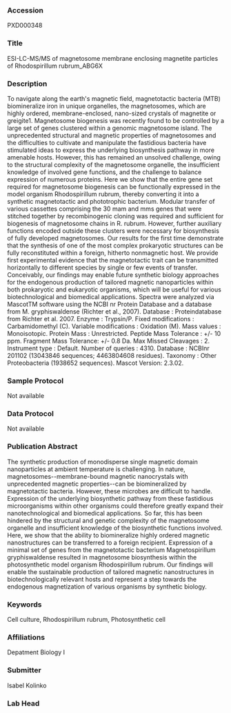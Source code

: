 ### Accession
PXD000348

### Title
ESI-LC-MS/MS of magnetosome membrane enclosing magnetite particles of Rhodospirillum rubrum_ABG6X

### Description
To navigate along the earth's magnetic field, magnetotactic bacteria (MTB) biomineralize iron in unique organelles, the magnetosomes, which are highly ordered, membrane-enclosed, nano-sized crystals of magnetite or greigite1. Magnetosome biogenesis was recently found to be controlled by a large set of genes clustered within a genomic magnetosome island. The unprecedented structural and magnetic properties of magnetosomes and the difficulties to cultivate and manipulate the fastidious bacteria have stimulated ideas to express the underlying biosynthesis pathway in more amenable hosts. However, this has remained an unsolved challenge, owing to the structural complexity of the magnetosome organelle, the insufficient knowledge of involved gene functions, and the challenge to balance expression of numerous proteins. Here we show that the entire gene set required for magnetosome biogenesis can be functionally expressed in the model organism Rhodospirillum rubrum, thereby converting it into a synthetic magnetotactic and phototrophic bacterium. Modular transfer of various cassettes comprising the 30 mam and mms genes that were stitched together by recombinogenic cloning was required and sufficient for biogenesis of magnetosome chains in R. rubrum. However, further auxiliary functions encoded outside these clusters were necessary for biosynthesis of fully developed magnetosomes. Our results for the first time demonstrate that the synthesis of one of the most complex prokaryotic structures can be fully reconstituted within a foreign, hitherto nonmagnetic host. We provide first experimental evidence that the magnetotactic trait can be transmitted horizontally to different species by single or few events of transfer. Conceivably, our findings may enable future synthetic biology approaches for the endogenous production of tailored magnetic nanoparticles within both prokaryotic and eukaryotic organisms, which will be useful for various biotechnological and biomedical applications.        Spectra were analyzed via MascotTM software using the NCBI nr Protein Database and a database from M. gryphiswaldense (Richter et al., 2007). Database : Proteindatabase from Richter et al. 2007. Enzyme : Trypsin/P. Fixed modifications : Carbamidomethyl (C). Variable modifications : Oxidation (M). Mass values : Monoisotopic. Protein Mass : Unrestricted. Peptide Mass Tolerance : +/- 10 ppm. Fragment Mass Tolerance: +/- 0.8 Da. Max Missed Cleavages : 2. Instrument type : Default. Number of queries : 4310. Database : NCBInr 201102 (13043846 sequences; 4463804608 residues). Taxonomy : Other Proteobacteria (1938652 sequences). Mascot Version: 2.3.02.

### Sample Protocol
Not available

### Data Protocol
Not available

### Publication Abstract
The synthetic production of monodisperse single magnetic domain nanoparticles at ambient temperature is challenging. In nature, magnetosomes--membrane-bound magnetic nanocrystals with unprecedented magnetic properties--can be biomineralized by magnetotactic bacteria. However, these microbes are difficult to handle. Expression of the underlying biosynthetic pathway from these fastidious microorganisms within other organisms could therefore greatly expand their nanotechnological and biomedical applications. So far, this has been hindered by the structural and genetic complexity of the magnetosome organelle and insufficient knowledge of the biosynthetic functions involved. Here, we show that the ability to biomineralize highly ordered magnetic nanostructures can be transferred to a foreign recipient. Expression of a minimal set of genes from the magnetotactic bacterium Magnetospirillum gryphiswaldense resulted in magnetosome biosynthesis within the photosynthetic model organism Rhodospirillum rubrum. Our findings will enable the sustainable production of tailored magnetic nanostructures in biotechnologically relevant hosts and represent a step towards the endogenous magnetization of various organisms by synthetic biology.

### Keywords
Cell culture, Rhodospirillum rubrum, Photosynthetic cell

### Affiliations
Depatment Biology I

### Submitter
Isabel Kolinko

### Lab Head


